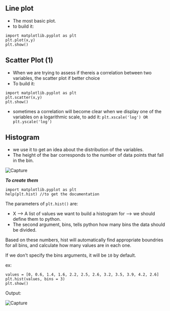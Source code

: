 ## Line plot
- The most basic plot.
- to build it:
```
import matplotlib.pyplot as plt
plt.plot(x,y)
plt.show()
```

## Scatter Plot (1)
- When we are trying to assess if thereis a correlation between two variables, the scatter plot if better choice
- To build it:
```
import matplotlib.pyplot as plt
plt.scatter(x,y)
plt.show()
```
- sometimes a correlation will become clear when we display one of the variables on a logarithmic scale, to add it: ```plt.xscale('log') OR plt.yscale('log')``` 

## Histogram
- we use it to get an idea about the distribution of the variables.
- The height of the bar corresponds to the number of data points that fall in the bin.

![Capture](https://user-images.githubusercontent.com/91827137/165603874-2db85d61-3840-4d87-a489-51c9e69e8c72.PNG)

***To create them***
```
import matplotlib.pyplot as plt
help(plt.hist) //to get the documentation
```

The parameters of ```plt.hist()``` are:
- X --> A list of values we want to build a histogram for --> we should define them to python.
- The second argument, bins, tells python how many bins the data should be divided.

Based on these numbers, hist will automatically find appropriate boundries for all bins, and calculate how many values are in each one.

If we don't specify the bins arguments, it will be ```10``` by default.

ex:
```
values = [0, 0.6, 1.4, 1.6, 2.2, 2.5, 2.6, 3.2, 3.5, 3.9, 4.2, 2.6]
plt.hist(values, bins = 3)
plt.show()
```

Output:

![Capture](https://user-images.githubusercontent.com/91827137/165604570-4923531f-8ea0-463f-904b-c15bbf580bb5.PNG)

